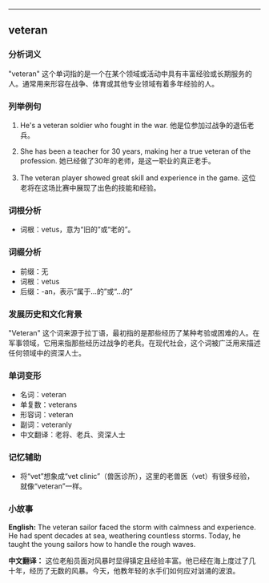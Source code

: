 
---------------
## veteran
### 分析词义
"veteran" 这个单词指的是一个在某个领域或活动中具有丰富经验或长期服务的人。通常用来形容在战争、体育或其他专业领域有着多年经验的人。

### 列举例句
1. He's a veteran soldier who fought in the war.
   他是位参加过战争的退伍老兵。

2. She has been a teacher for 30 years, making her a true veteran of the profession.
   她已经做了30年的老师，是这一职业的真正老手。

3. The veteran player showed great skill and experience in the game.
   这位老将在这场比赛中展现了出色的技能和经验。

### 词根分析
- 词根：vetus，意为“旧的”或“老的”。

### 词缀分析
- 前缀：无
- 词根：vetus
- 后缀：-an，表示“属于…的”或“…的”

### 发展历史和文化背景
"Veteran" 这个词来源于拉丁语，最初指的是那些经历了某种考验或困难的人。在军事领域，它用来指那些经历过战争的老兵。在现代社会，这个词被广泛用来描述任何领域中的资深人士。

### 单词变形
- 名词：veteran
- 单复数：veterans
- 形容词：veteran
- 副词：veteranly
- 中文翻译：老将、老兵、资深人士

### 记忆辅助
- 将“vet”想象成“vet clinic”（兽医诊所），这里的老兽医（vet）有很多经验，就像“veteran”一样。

### 小故事
**English:**
The veteran sailor faced the storm with calmness and experience. He had spent decades at sea, weathering countless storms. Today, he taught the young sailors how to handle the rough waves.

**中文翻译：**
这位老船员面对风暴时显得镇定且经验丰富。他已经在海上度过了几十年，经历了无数的风暴。今天，他教年轻的水手们如何应对汹涌的波浪。

